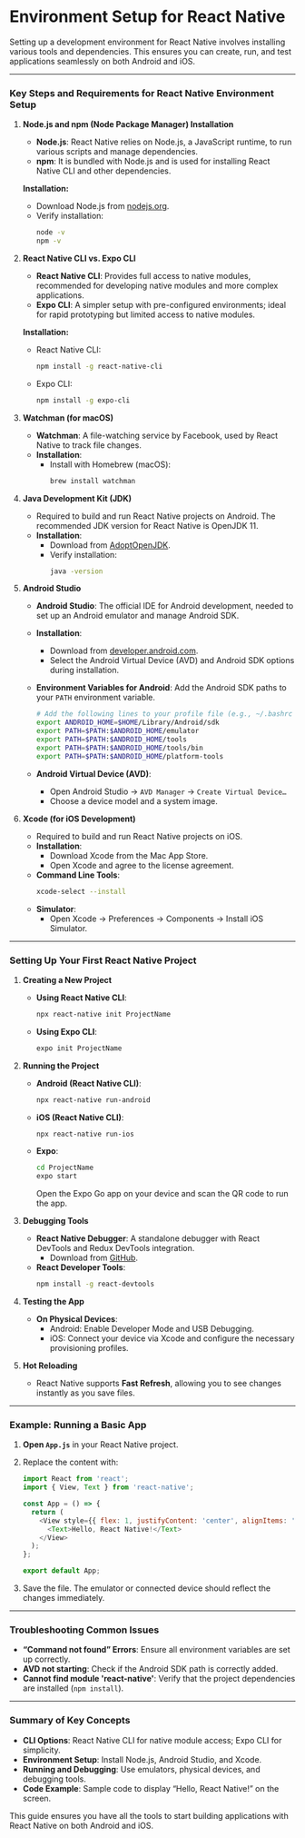 # Environment Setup for React Native

Setting up a development environment for React Native involves installing various tools and dependencies. This ensures you can create, run, and test applications seamlessly on both Android and iOS.

---

### Key Steps and Requirements for React Native Environment Setup

1. **Node.js and npm (Node Package Manager) Installation**

   - **Node.js**: React Native relies on Node.js, a JavaScript runtime, to run various scripts and manage dependencies.
   - **npm**: It is bundled with Node.js and is used for installing React Native CLI and other dependencies.

   **Installation:**
   - Download Node.js from [nodejs.org](https://nodejs.org/).
   - Verify installation:
     ```bash
     node -v
     npm -v
     ```

2. **React Native CLI vs. Expo CLI**

   - **React Native CLI**: Provides full access to native modules, recommended for developing native modules and more complex applications.
   - **Expo CLI**: A simpler setup with pre-configured environments; ideal for rapid prototyping but limited access to native modules.

   **Installation:**
   - React Native CLI:
     ```bash
     npm install -g react-native-cli
     ```
   - Expo CLI:
     ```bash
     npm install -g expo-cli
     ```

3. **Watchman (for macOS)**

   - **Watchman**: A file-watching service by Facebook, used by React Native to track file changes.
   - **Installation**:
     - Install with Homebrew (macOS):
       ```bash
       brew install watchman
       ```

4. **Java Development Kit (JDK)**

   - Required to build and run React Native projects on Android. The recommended JDK version for React Native is OpenJDK 11.
   - **Installation**:
     - Download from [AdoptOpenJDK](https://adoptopenjdk.net/).
     - Verify installation:
       ```bash
       java -version
       ```

5. **Android Studio**

   - **Android Studio**: The official IDE for Android development, needed to set up an Android emulator and manage Android SDK.
   - **Installation**:
     - Download from [developer.android.com](https://developer.android.com/studio).
     - Select the Android Virtual Device (AVD) and Android SDK options during installation.

   - **Environment Variables for Android**:
     Add the Android SDK paths to your `PATH` environment variable.

     ```bash
     # Add the following lines to your profile file (e.g., ~/.bashrc or ~/.zshrc)
     export ANDROID_HOME=$HOME/Library/Android/sdk
     export PATH=$PATH:$ANDROID_HOME/emulator
     export PATH=$PATH:$ANDROID_HOME/tools
     export PATH=$PATH:$ANDROID_HOME/tools/bin
     export PATH=$PATH:$ANDROID_HOME/platform-tools
     ```

   - **Android Virtual Device (AVD)**:
     - Open Android Studio → `AVD Manager` → `Create Virtual Device…`
     - Choose a device model and a system image.

6. **Xcode (for iOS Development)**

   - Required to build and run React Native projects on iOS.
   - **Installation**:
     - Download Xcode from the Mac App Store.
     - Open Xcode and agree to the license agreement.
   - **Command Line Tools**:
     ```bash
     xcode-select --install
     ```
   - **Simulator**:
     - Open Xcode → Preferences → Components → Install iOS Simulator.

---

### Setting Up Your First React Native Project

1. **Creating a New Project**

   - **Using React Native CLI**:
     ```bash
     npx react-native init ProjectName
     ```
   - **Using Expo CLI**:
     ```bash
     expo init ProjectName
     ```

2. **Running the Project**

   - **Android (React Native CLI)**:
     ```bash
     npx react-native run-android
     ```
   - **iOS (React Native CLI)**:
     ```bash
     npx react-native run-ios
     ```
   - **Expo**:
     ```bash
     cd ProjectName
     expo start
     ```
     Open the Expo Go app on your device and scan the QR code to run the app.

3. **Debugging Tools**

   - **React Native Debugger**: A standalone debugger with React DevTools and Redux DevTools integration.
     - Download from [GitHub](https://github.com/jhen0409/react-native-debugger).
   - **React Developer Tools**:
     ```bash
     npm install -g react-devtools
     ```

4. **Testing the App**

   - **On Physical Devices**:
     - Android: Enable Developer Mode and USB Debugging.
     - iOS: Connect your device via Xcode and configure the necessary provisioning profiles.

5. **Hot Reloading**

   - React Native supports **Fast Refresh**, allowing you to see changes instantly as you save files.

---

### Example: Running a Basic App

1. **Open `App.js`** in your React Native project.
2. Replace the content with:

   ```javascript
   import React from 'react';
   import { View, Text } from 'react-native';

   const App = () => {
     return (
       <View style={{ flex: 1, justifyContent: 'center', alignItems: 'center' }}>
         <Text>Hello, React Native!</Text>
       </View>
     );
   };

   export default App;
   ```

3. Save the file. The emulator or connected device should reflect the changes immediately.

---

### Troubleshooting Common Issues

- **“Command not found” Errors**: Ensure all environment variables are set up correctly.
- **AVD not starting**: Check if the Android SDK path is correctly added.
- **Cannot find module 'react-native'**: Verify that the project dependencies are installed (`npm install`).

---

### Summary of Key Concepts

- **CLI Options**: React Native CLI for native module access; Expo CLI for simplicity.
- **Environment Setup**: Install Node.js, Android Studio, and Xcode.
- **Running and Debugging**: Use emulators, physical devices, and debugging tools.
- **Code Example**: Sample code to display “Hello, React Native!” on the screen.

This guide ensures you have all the tools to start building applications with React Native on both Android and iOS.